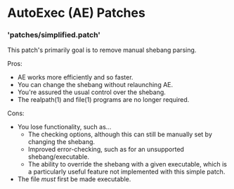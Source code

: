 # AutoExec (AE) Patches

### 'patches/simplified.patch'

This patch's primarily goal is to remove manual shebang parsing.

Pros:

* AE works more efficiently and so faster.
* You can change the shebang without relaunching AE.
* You're assured the usual control over the shebang.
* The realpath(1) and file(1) programs are no longer required.

Cons:

* You lose functionality, such as...
    - The checking options, although this can still be manually set by changing the shebang.
    - Improved error-checking, such as for an unsupported shebang/executable.
    - The ability to override the shebang with a given executable, which is a particularly useful feature not implemented with this simple patch.
* The file _must_ first be made executable.
